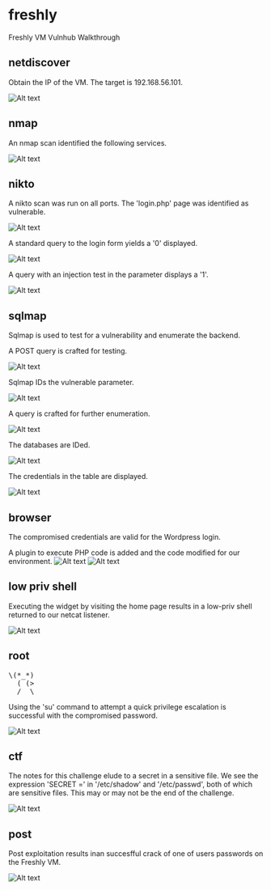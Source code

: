 # freshly
Freshly VM Vulnhub Walkthrough


## netdiscover

Obtain the IP of the VM. The target is 192.168.56.101.

![Alt text](./netdiscover.png?raw=true)


## nmap

An nmap scan identified the following services.

![Alt text](./nmap.png?raw=true)


## nikto

A nikto scan was run on all ports. The 'login.php' page was identified as vulnerable.

![Alt text](./nikto.png?raw=true)

A standard query to the login form yields a '0' displayed.

![Alt text](./sqli_noinject.png?raw=true)

A query with an injection test in the parameter displays a '1'.

![Alt text](./sqli_inject.png?raw=true)


## sqlmap

Sqlmap is used to test for a vulnerability and enumerate the backend.

A POST query is crafted for testing.

![Alt text](./sqlmap1.png?raw=true)

Sqlmap IDs the vulnerable parameter.

![Alt text](./sqlmap_vuln.png?raw=true)

A query is crafted for further enumeration.

![Alt text](./sqlmap_enumdb.png?raw=true)

The databases are IDed.

![Alt text](./dbs.png?raw=true)

The credentials in the table are displayed.

![Alt text](./creds.png?raw=true)


## browser

The compromised credentials are valid for the Wordpress login.

A plugin to execute PHP code is added and the code modified for our environment.
![Alt text](./add_plugin.png?raw=true)
![Alt text](./shellcode.png?raw=true)


## low priv shell

Executing the widget by visiting the home page results in a low-priv shell returned to our netcat listener.

![Alt text](./low-shell.png?raw=true)


## root

<pre>
\(*_*)
  ( (>
  /  \
</pre>

Using the 'su' command to attempt a quick privilege escalation is successful with the compromised password.

![Alt text](./root.png?raw=true)


## ctf

The notes for this challenge elude to a secret in a sensitive file. We see the expression 'SECRET =' in '/etc/shadow' and '/etc/passwd', both of which are sensitive files. This may or may not be the end of the challenge.

![Alt text](./ctf.png?raw=true)


## post

Post exploitation results inan succesfful crack of one of users passwords on the Freshly VM.

![Alt text](./crack.png?raw=true)
